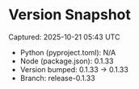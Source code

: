 # Version Snapshot

Captured: 2025-10-21 05:43 UTC

- Python (pyproject.toml): N/A
- Node (package.json):    0.1.33
- Version bumped: 0.1.33 → 0.1.33
- Branch: release-0.1.33
